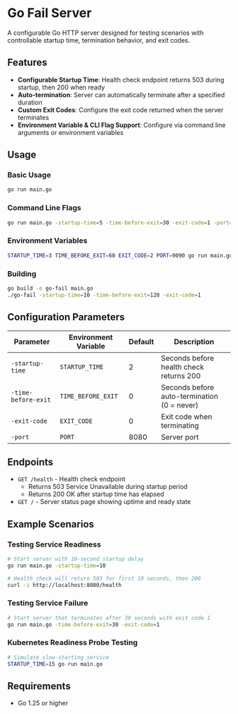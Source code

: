 # Go Fail Server

A configurable Go HTTP server designed for testing scenarios with controllable startup time, termination behavior, and exit codes.

## Features

- **Configurable Startup Time**: Health check endpoint returns 503 during startup, then 200 when ready
- **Auto-termination**: Server can automatically terminate after a specified duration
- **Custom Exit Codes**: Configure the exit code returned when the server terminates
- **Environment Variable & CLI Flag Support**: Configure via command line arguments or environment variables

## Usage

### Basic Usage
```bash
go run main.go
```

### Command Line Flags
```bash
go run main.go -startup-time=5 -time-before-exit=30 -exit-code=1 -port=9090
```

### Environment Variables
```bash
STARTUP_TIME=3 TIME_BEFORE_EXIT=60 EXIT_CODE=2 PORT=9090 go run main.go
```

### Building
```bash
go build -o go-fail main.go
./go-fail -startup-time=10 -time-before-exit=120 -exit-code=1
```

## Configuration Parameters

| Parameter | Environment Variable | Default | Description |
|-----------|---------------------|---------|-------------|
| `-startup-time` | `STARTUP_TIME` | 2 | Seconds before health check returns 200 |
| `-time-before-exit` | `TIME_BEFORE_EXIT` | 0 | Seconds before auto-termination (0 = never) |
| `-exit-code` | `EXIT_CODE` | 0 | Exit code when terminating |
| `-port` | `PORT` | 8080 | Server port |

## Endpoints

- `GET /health` - Health check endpoint
  - Returns 503 Service Unavailable during startup period
  - Returns 200 OK after startup time has elapsed
- `GET /` - Server status page showing uptime and ready state

## Example Scenarios

### Testing Service Readiness
```bash
# Start server with 10-second startup delay
go run main.go -startup-time=10

# Health check will return 503 for first 10 seconds, then 200
curl -i http://localhost:8080/health
```

### Testing Service Failure
```bash
# Start server that terminates after 30 seconds with exit code 1
go run main.go -time-before-exit=30 -exit-code=1
```

### Kubernetes Readiness Probe Testing
```bash
# Simulate slow-starting service
STARTUP_TIME=15 go run main.go
```

## Requirements

- Go 1.25 or higher
